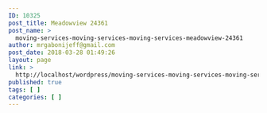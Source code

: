 ```yaml
---
ID: 10325
post_title: Meadowview 24361
post_name: >
  moving-services-moving-services-moving-services-meadowview-24361
author: mrgabonijeff@gmail.com
post_date: 2018-03-28 01:49:26
layout: page
link: >
  http://localhost/wordpress/moving-services-moving-services-moving-services-meadowview-24361/
published: true
tags: [ ]
categories: [ ]
---
```

